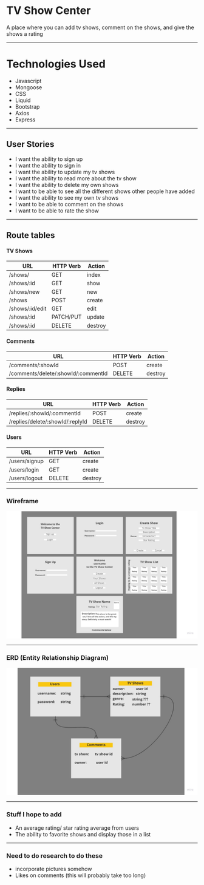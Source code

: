 # TV Show Center
A place where you can add tv shows, comment on the shows, and give the shows a rating

---

# Technologies Used
- Javascript
- Mongoose
- CSS
- Liquid
- Bootstrap
- Axios
- Express

---

## User Stories
- I want the ability to sign up
- I want the ability to sign in
- I want the ability to update my tv shows
- I want the ability to read more about the tv show
- I want the ability to delete my own shows
- I want to be able to see all the different shows other people have added
- I want the ability to see my own tv shows
- I want to be able to comment on the shows
- I want to be able to rate the show

---

## Route tables

#### TV Shows

| **URL**          | **HTTP Verb**|**Action**|
|------------------|--------------|----------|
| /shows/         | GET          | index  
| /shows/:id      | GET          | show       
| /shows/new      | GET          | new   
| /shows          | POST         | create   
| /shows/:id/edit | GET          | edit       
| /shows/:id      | PATCH/PUT    | update    
| /shows/:id      | DELETE       | destroy  

#### Comments

| **URL**          | **HTTP Verb**|**Action**|
|--------------------|--------------|----------|
| /comments/:showId | POST          | create  
| /comments/delete/:showId/:commentId      | DELETE          | destroy 

#### Replies

| **URL**          | **HTTP Verb**|**Action**|
|--------------------|--------------|----------|
| /replies/:showId/:commentId    | POST          | create  
| /replies/delete/:showId/:replyId     | DELETE          | destroy 


#### Users

| **URL**          | **HTTP Verb**|**Action**|
|------------------|--------------|----------|
| /users/signup    | GET          | create  
| /users/login     | GET          | create             
| /users/logout    | DELETE       | destroy 

---

### Wireframe
![Alt text](project-planning/TV%20Show%20Center.jpg)

---

### ERD (Entity Relationship Diagram)
![Alt text](project-planning/ERD.jpg)

---

### Stuff I hope to add
- An average rating/ star rating average from users
- The ability to favorite shows and display those in a list

---

### Need to do research to do these
- incorporate pictures somehow
- Likes on comments (this will probably take too long)